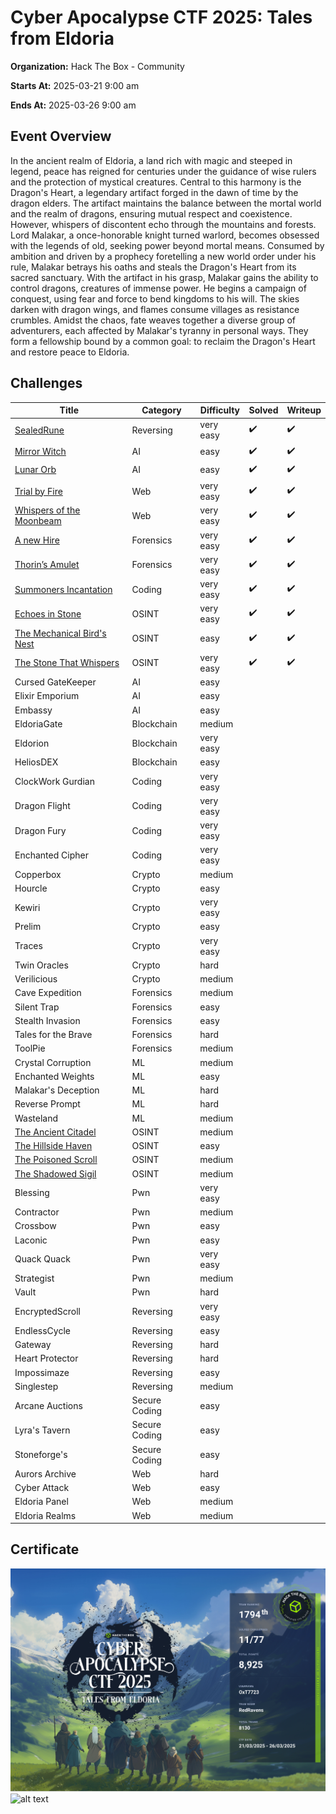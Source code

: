 # Cyber Apocalypse CTF 2025: Tales from Eldoria

**Organization:** Hack The Box - Community

**Starts At:** 2025-03-21 9:00 am

**Ends At:** 2025-03-26 9:00 am

## Event Overview
In the ancient realm of Eldoria, a land rich with magic and steeped in legend, peace has reigned for centuries under the guidance of wise rulers and the protection of mystical creatures. Central to this harmony is the Dragon's Heart, a legendary artifact forged in the dawn of time by the dragon elders. The artifact maintains the balance between the mortal world and the realm of dragons, ensuring mutual respect and coexistence.
However, whispers of discontent echo through the mountains and forests. Lord Malakar, a once-honorable knight turned warlord, becomes obsessed with the legends of old, seeking power beyond mortal means. Consumed by ambition and driven by a prophecy foretelling a new world order under his rule, Malakar betrays his oaths and steals the Dragon's Heart from its sacred sanctuary.
With the artifact in his grasp, Malakar gains the ability to control dragons, creatures of immense power. He begins a campaign of conquest, using fear and force to bend kingdoms to his will. The skies darken with dragon wings, and flames consume villages as resistance crumbles.
Amidst the chaos, fate weaves together a diverse group of adventurers, each affected by Malakar's tyranny in personal ways. They form a fellowship bound by a common goal: to reclaim the Dragon's Heart and restore peace to Eldoria.

## Challenges

| Title | Category | Difficulty | Solved | Writeup |
| --- | --- | --- | --- | --- |
| [SealedRune](Reversing/SealedRune/README.md) | Reversing | very easy | :heavy_check_mark: | :heavy_check_mark: |
| [Mirror Witch](AI/Mirror%20Witch/README.md) | AI | easy | :heavy_check_mark: | :heavy_check_mark: |
| [Lunar Orb](AI/Lunar%20Orb/README.md) | AI | easy | :heavy_check_mark: | :heavy_check_mark: |
| [Trial by Fire](Web/Trial%20by%20Fire/README.md) | Web | very easy | :heavy_check_mark: | :heavy_check_mark: |
| [Whispers of the Moonbeam](Web/Whispers%20of%20the%20Moonbeam/README.md) | Web | very easy | :heavy_check_mark: | :heavy_check_mark: |
| [A new Hire](Forensics/A%20new%20Hire/README.md) | Forensics | very easy | :heavy_check_mark: | :heavy_check_mark: |
| [Thorin’s Amulet](Forensics/Thorins%20Amulet/README.md) | Forensics | very easy | :heavy_check_mark: | :heavy_check_mark: |
| [Summoners Incantation](Coding/Summoners%20Incantation/README.md) | Coding | very easy | :heavy_check_mark: | :heavy_check_mark: |
| [Echoes in Stone](OSINT/Echoes%20in%20Stone/README.md) | OSINT | very easy | :heavy_check_mark: | :heavy_check_mark: |
| [The Mechanical Bird's Nest](OSINT/The%20Mechanical%20Birds%20Nest/README.md) | OSINT | easy | :heavy_check_mark: | :heavy_check_mark: |
| [The Stone That Whispers](OSINT/The%20Stone%20That%20Whispers/README.md) | OSINT | very easy | :heavy_check_mark: | :heavy_check_mark: |
| Cursed GateKeeper | AI | easy |  |  |
| Elixir Emporium | AI | easy |  |  |
| Embassy | AI | easy |  |  |
| EldoriaGate | Blockchain | medium |  |  |
| Eldorion | Blockchain | very easy |  |  |
| HeliosDEX | Blockchain | easy |  |  |
| ClockWork Gurdian | Coding | very easy |  |  |
| Dragon Flight | Coding | very easy |  |  |
| Dragon Fury | Coding | very easy |  |  |
| Enchanted Cipher | Coding | very easy |  |  |
| Copperbox | Crypto | medium |  |  |
| Hourcle | Crypto | easy |  |  |
| Kewiri | Crypto | very easy |  |  |
| Prelim | Crypto | easy |  |  |
| Traces | Crypto | very easy |  |  |
| Twin Oracles | Crypto | hard |  |  |
| Verilicious | Crypto | medium |  |  |
| Cave Expedition | Forensics | medium |  |  |
| Silent Trap | Forensics | easy |  |  |
| Stealth Invasion | Forensics | easy |  |  |
| Tales for the Brave | Forensics | hard |  |  |
| ToolPie | Forensics | medium |  |  |
| Crystal Corruption | ML | medium |  |  |
| Enchanted Weights | ML | easy |  |  |
| Malakar's Deception | ML | hard |  |  |
| Reverse Prompt | ML | hard |  |  |
| Wasteland | ML | medium |  |  |
| [The Ancient Citadel](OSINT/The%20Ancient%20Citadel/README.md) | OSINT | medium |  |  |
| [The Hillside Haven](OSINT/The%20Hillside%20Haven/README.md) | OSINT | easy |  |  |
| [The Poisoned Scroll](OSINT/The%20Poisoned%20Scroll/README.md) | OSINT | medium |  |  |
| [The Shadowed Sigil](OSINT/The%20Shadowed%20Sigil/README.md) | OSINT | medium |  |  |
| Blessing | Pwn | very easy |  |  |
| Contractor | Pwn | medium |  |  |
| Crossbow | Pwn | easy |  |  |
| Laconic | Pwn | easy |  |  |
| Quack Quack | Pwn | very easy |  |  |
| Strategist | Pwn | medium |  |  |
| Vault | Pwn | hard |  |  |
| EncryptedScroll | Reversing | very easy |  |  |
| EndlessCycle | Reversing | easy |  |  |
| Gateway | Reversing | hard |  |  |
| Heart Protector | Reversing | hard |  |  |
| Impossimaze | Reversing | easy |  |  |
| Singlestep | Reversing | medium |  |  |
| Arcane Auctions | Secure Coding | easy |  |  |
| Lyra's Tavern | Secure Coding | easy |  |  |
| Stoneforge's  | Secure Coding | easy |  |  |
| Aurors Archive | Web | hard |  |  |
| Cyber Attack | Web | easy |  |  |
| Eldoria Panel | Web | medium |  |  |
| Eldoria Realms | Web | medium |  |  |

## Certificate
![HTB CTF 2025 Certificate](Certificate.png)
![alt text](image.png)